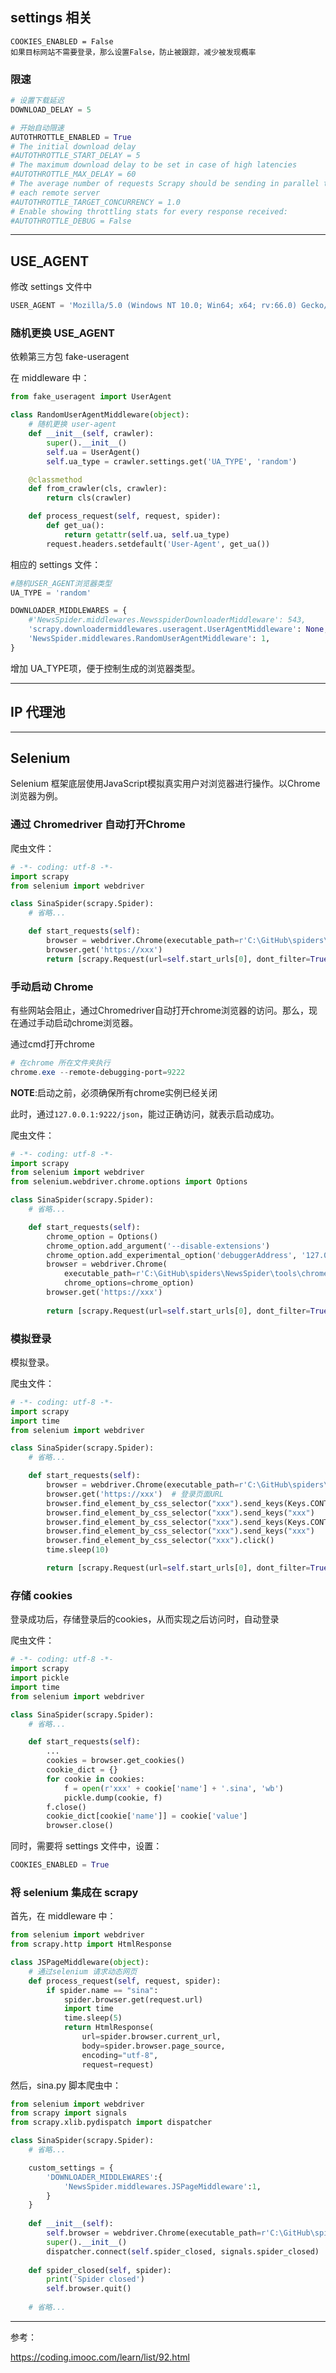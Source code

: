 ## settings 相关

```text
COOKIES_ENABLED = False
如果目标网站不需要登录，那么设置False，防止被跟踪，减少被发现概率
```

### 限速

```python
# 设置下载延迟
DOWNLOAD_DELAY = 5

# 开始自动限速
AUTOTHROTTLE_ENABLED = True
# The initial download delay
#AUTOTHROTTLE_START_DELAY = 5
# The maximum download delay to be set in case of high latencies
#AUTOTHROTTLE_MAX_DELAY = 60
# The average number of requests Scrapy should be sending in parallel to
# each remote server
#AUTOTHROTTLE_TARGET_CONCURRENCY = 1.0
# Enable showing throttling stats for every response received:
#AUTOTHROTTLE_DEBUG = False
```

***

## USE_AGENT

修改 settings 文件中

```python
USER_AGENT = 'Mozilla/5.0 (Windows NT 10.0; Win64; x64; rv:66.0) Gecko/20100101 Firefox/66.0'
```

### 随机更换 USE_AGENT

依赖第三方包 fake-useragent

在 middleware 中：

```python
from fake_useragent import UserAgent

class RandomUserAgentMiddleware(object):
    # 随机更换 user-agent
    def __init__(self, crawler):
        super().__init__()
        self.ua = UserAgent()
        self.ua_type = crawler.settings.get('UA_TYPE', 'random')

    @classmethod
    def from_crawler(cls, crawler):
        return cls(crawler)

    def process_request(self, request, spider):
        def get_ua():
            return getattr(self.ua, self.ua_type)
        request.headers.setdefault('User-Agent', get_ua())
```

相应的 settings 文件：

```python
#随机USER_AGENT浏览器类型
UA_TYPE = 'random'

DOWNLOADER_MIDDLEWARES = {
    #'NewsSpider.middlewares.NewsspiderDownloaderMiddleware': 543,
    'scrapy.downloadermiddlewares.useragent.UserAgentMiddleware': None,
    'NewsSpider.middlewares.RandomUserAgentMiddleware': 1,
}
```

增加 UA_TYPE项，便于控制生成的浏览器类型。

***

## IP 代理池



***

## Selenium

Selenium 框架底层使用JavaScript模拟真实用户对浏览器进行操作。以Chrome浏览器为例。

### 通过 Chromedriver 自动打开Chrome

爬虫文件：

```python
# -*- coding: utf-8 -*-
import scrapy
from selenium import webdriver

class SinaSpider(scrapy.Spider):
    # 省略...

    def start_requests(self):
        browser = webdriver.Chrome(executable_path=r'C:\GitHub\spiders\NewsSpider\tools\chromedriver.exe')
        browser.get('https://xxx')
        return [scrapy.Request(url=self.start_urls[0], dont_filter=True)]
```

### 手动启动 Chrome

有些网站会阻止，通过Chromedriver自动打开chrome浏览器的访问。那么，现在通过手动启动chrome浏览器。

通过cmd打开chrome

```powershell
# 在chrome 所在文件夹执行
chrome.exe --remote-debugging-port=9222
```

**NOTE**:启动之前，必须确保所有chrome实例已经关闭

此时，通过`127.0.0.1:9222/json`，能过正确访问，就表示启动成功。

爬虫文件：

```python
# -*- coding: utf-8 -*-
import scrapy
from selenium import webdriver
from selenium.webdriver.chrome.options import Options

class SinaSpider(scrapy.Spider):
    # 省略...

    def start_requests(self):
        chrome_option = Options()
        chrome_option.add_argument('--disable-extensions')
        chrome_option.add_experimental_option('debuggerAddress', '127.0.0.1:9222')
        browser = webdriver.Chrome(
            executable_path=r'C:\GitHub\spiders\NewsSpider\tools\chromedriver.exe',
            chrome_options=chrome_option)
        browser.get('https://xxx')
        
        return [scrapy.Request(url=self.start_urls[0], dont_filter=True)]
```

### 模拟登录

模拟登录。

爬虫文件：

```python
# -*- coding: utf-8 -*-
import scrapy
import time
from selenium import webdriver

class SinaSpider(scrapy.Spider):
    # 省略...

    def start_requests(self):
        browser = webdriver.Chrome(executable_path=r'C:\GitHub\spiders\NewsSpider\tools\chromedriver.exe')
        browser.get('https://xxx')	# 登录页面URL
        browser.find_element_by_css_selector("xxx").send_keys(Keys.CONTROL + "a")
        browser.find_element_by_css_selector("xxx").send_keys("xxx")
        browser.find_element_by_css_selector("xxx").send_keys(Keys.CONTROL + "a")
        browser.find_element_by_css_selector("xxx").send_keys("xxx")
        browser.find_element_by_css_selector("xxx").click()
        time.sleep(10)

        return [scrapy.Request(url=self.start_urls[0], dont_filter=True)]
```

### 存储 cookies

登录成功后，存储登录后的cookies，从而实现之后访问时，自动登录

爬虫文件：

```python
# -*- coding: utf-8 -*-
import scrapy
import pickle
import time
from selenium import webdriver

class SinaSpider(scrapy.Spider):
    # 省略...

    def start_requests(self):
        ...
		cookies = browser.get_cookies()
        cookie_dict = {}
        for cookie in cookies:
			f = open(r'xxx' + cookie['name'] + '.sina', 'wb')
            pickle.dump(cookie, f)
        f.close()
        cookie_dict[cookie['name']] = cookie['value']
        browser.close()
```

同时，需要将 settings 文件中，设置：

```python
COOKIES_ENABLED = True
```

### 将 selenium 集成在 scrapy

首先，在 middleware 中：

```python
from selenium import webdriver
from scrapy.http import HtmlResponse

class JSPageMiddleware(object):
    # 通过selenium 请求动态网页
    def process_request(self, request, spider):
        if spider.name == "sina":
            spider.browser.get(request.url)
            import time
            time.sleep(5)
            return HtmlResponse(
                url=spider.browser.current_url,
                body=spider.browser.page_source,
                encoding="utf-8",
                request=request)
```

然后，sina.py 脚本爬虫中：

```python
from selenium import webdriver
from scrapy import signals
from scrapy.xlib.pydispatch import dispatcher

class SinaSpider(scrapy.Spider):
    # 省略...

    custom_settings = {
        'DOWNLOADER_MIDDLEWARES':{
            'NewsSpider.middlewares.JSPageMiddleware':1,
        }
    }
    
    def __init__(self):
        self.browser = webdriver.Chrome(executable_path=r'C:\GitHub\spiders\NewsSpider\tools\chromedriver.exe')
        super().__init__()
        dispatcher.connect(self.spider_closed, signals.spider_closed)
    
    def spider_closed(self, spider):
        print('Spider closed')
        self.browser.quit()
        
    # 省略...
```

***

参考：

https://coding.imooc.com/learn/list/92.html